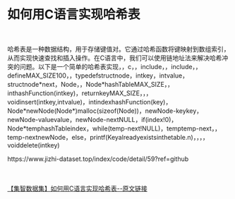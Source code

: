<h1>如何用C语言实现哈希表</h1><br /><p>哈希表是一种数据结构，用于存储键值对。它通过哈希函数将键映射到数组索引，从而实现快速查找和插入操作。在C语言中，我们可以使用链地址法来解决哈希冲突的问题。以下是一个简单的哈希表实现，，c，，include，，include，，defineMAX_SIZE100，，typedefstructnode，intkey，intvalue，structnode*next，Node，，Node*hashTableMAX_SIZE，，inthashFunction(intkey)，returnkeyMAX_SIZE，，，voidinsert(intkey,intvalue)，intindexhashFunction(key)，Node*newNode(Node*)malloc(sizeof(Node))，newNode-keykey，newNode-valuevalue，newNode-nextNULL，if(index!0)，Node*temphashTableindex，while(temp-next!NULL)，temptemp-next，，temp-nextnewNode，else，printf(Keyalreadyexistsinthetable.n)，，，，voiddelete(intkey)</p><p>https://www.jizhi-dataset.top/index/code/detail/59?ref=github</p><br /><br /><a href="https://www.jizhi-dataset.top/index/code/detail/59?ref=github" target="_blank">【集智数据集】如何用C语言实现哈希表--原文链接</a>